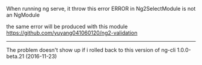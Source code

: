 When running ng serve, it throw this error
ERROR in Ng2SelectModule is not an NgModule


the same error will be produced with this module 
https://github.com/yuyang041060120/ng2-validation


------------------------------------------
The problem doesn't show up if i rolled back to this version of ng-cli 1.0.0-beta.21 (2016-11-23)

